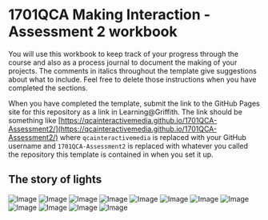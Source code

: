 # 1701QCA Making Interaction - Assessment 2 workbook

You will use this workbook to keep track of your progress through the course and also as a process journal to document the making of your projects. The comments in italics throughout the template give suggestions about what to include. Feel free to delete those instructions when you have completed the sections.

When you have completed the template, submit the link to the GitHub Pages site for this repository as a link in Learning@Griffith. The link should be something like [https://qcainteractivemedia.github.io/1701QCA-Assessment2/](https://qcainteractivemedia.github.io/1701QCA-Assessment2/) where `qcainteractivemedia` is replaced with your GitHub username and `1701QCA-Assessment2` is replaced with whatever you called the repository this template is contained in when you set it up.

## The story of lights ##

![Image](https://raw.githubusercontent.com/QCAjaneaodonnell/Assessment-2/master/Prototyping%20Project.001.jpeg)
![Image](https://raw.githubusercontent.com/QCAjaneaodonnell/Assessment-2/master/Prototyping%20Project.002.jpeg)
![Image](https://raw.githubusercontent.com/QCAjaneaodonnell/Assessment-2/master/Prototyping%20Project.003.jpeg)
![Image](https://raw.githubusercontent.com/QCAjaneaodonnell/Assessment-2/master/Prototyping%20Project.004.jpeg)
![Image](https://raw.githubusercontent.com/QCAjaneaodonnell/Assessment-2/master/Prototyping%20Project.005.jpeg)
![Image](https://github.com/QCAjaneaodonnell/Assessment-2/blob/master/Prototyping%20Project.006.jpeg)
![Image](https://raw.githubusercontent.com/QCAjaneaodonnell/Assessment-2/master/Prototyping%20Project.007.jpeg)
![Image](https://raw.githubusercontent.com/QCAjaneaodonnell/Assessment-2/master/Prototyping%20Project.008.jpeg)
![Image](https://raw.githubusercontent.com/QCAjaneaodonnell/Assessment-2/master/Prototyping%20Project.009.jpeg)
![Image](https://raw.githubusercontent.com/QCAjaneaodonnell/Assessment-2/master/Prototyping%20Project.010.jpeg)
![Image](https://raw.githubusercontent.com/QCAjaneaodonnell/Assessment-2/master/Prototyping%20Project.011.jpeg)
![Image](https://raw.githubusercontent.com/QCAjaneaodonnell/Assessment-2/master/Prototyping%20Project.012.jpeg)
